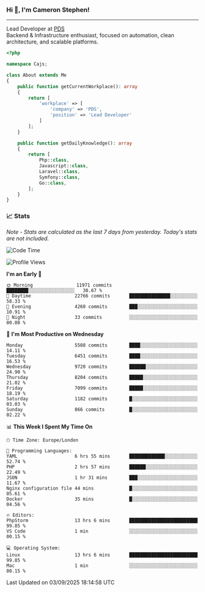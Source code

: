 ### Hi 👋, I'm Cameron Stephen!

---

Lead Developer at [PDS](https://prindatasolutions.co.uk)  
Backend & Infrastructure enthusiast, focused on automation, clean architecture, and scalable platforms.


```php
<?php

namespace Cajs;

class About extends Me
{
    public function getCurrentWorkplace(): array
    {
        return [
            'workplace' => [
                'company' => 'PDS',
                'position' => 'Lead Developer'
            ]
        ];
    }

    public function getDailyKnowledge(): array
    {
        return [
            Php::class,
            Javascript::class,
            Laravel::class,
            Symfony::class,
            Go::class,
        ];
    }
}
```

### 📈 Stats
<p><em>Note - Stats are calculated as the last 7 days from yesterday. Today's stats are not included.</em></p>


<!--START_SECTION:waka-->
![Code Time](http://img.shields.io/badge/Code%20Time-4%2C675%20hrs%2032%20mins-blue)

![Profile Views](http://img.shields.io/badge/Profile%20Views-0-blue)

**I'm an Early 🐤** 

```text
🌞 Morning                11971 commits       ████████░░░░░░░░░░░░░░░░░   30.67 % 
🌆 Daytime                22766 commits       ███████████████░░░░░░░░░░   58.33 % 
🌃 Evening                4260 commits        ███░░░░░░░░░░░░░░░░░░░░░░   10.91 % 
🌙 Night                  33 commits          ░░░░░░░░░░░░░░░░░░░░░░░░░   00.08 % 
```
📅 **I'm Most Productive on Wednesday** 

```text
Monday                   5508 commits        ████░░░░░░░░░░░░░░░░░░░░░   14.11 % 
Tuesday                  6451 commits        ████░░░░░░░░░░░░░░░░░░░░░   16.53 % 
Wednesday                9720 commits        ██████░░░░░░░░░░░░░░░░░░░   24.90 % 
Thursday                 8204 commits        █████░░░░░░░░░░░░░░░░░░░░   21.02 % 
Friday                   7099 commits        █████░░░░░░░░░░░░░░░░░░░░   18.19 % 
Saturday                 1182 commits        █░░░░░░░░░░░░░░░░░░░░░░░░   03.03 % 
Sunday                   866 commits         █░░░░░░░░░░░░░░░░░░░░░░░░   02.22 % 
```


📊 **This Week I Spent My Time On** 

```text
🕑︎ Time Zone: Europe/London

💬 Programming Languages: 
YAML                     6 hrs 55 mins       █████████████░░░░░░░░░░░░   52.74 % 
PHP                      2 hrs 57 mins       ██████░░░░░░░░░░░░░░░░░░░   22.49 % 
JSON                     1 hr 31 mins        ███░░░░░░░░░░░░░░░░░░░░░░   11.67 % 
Nginx configuration file 44 mins             █░░░░░░░░░░░░░░░░░░░░░░░░   05.61 % 
Docker                   35 mins             █░░░░░░░░░░░░░░░░░░░░░░░░   04.56 % 

🔥 Editors: 
PhpStorm                 13 hrs 6 mins       █████████████████████████   99.85 % 
VS Code                  1 min               ░░░░░░░░░░░░░░░░░░░░░░░░░   00.15 % 

💻 Operating System: 
Linux                    13 hrs 6 mins       █████████████████████████   99.85 % 
Mac                      1 min               ░░░░░░░░░░░░░░░░░░░░░░░░░   00.15 % 
```


 Last Updated on 03/09/2025 18:14:58 UTC
<!--END_SECTION:waka-->
